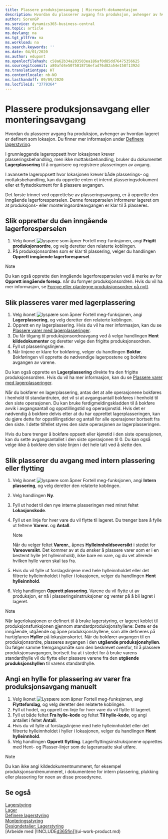 ```yaml
---
title: Plassere produksjonsavgang | Microsoft-dokumentasjon
description: Hvordan du plasserer avgang fra produksjon, avhenger av hvordan lageret er definert som lokasjon.
author: SorenGP
ms.service: dynamics365-business-central
ms.topic: article
ms.devlang: na
ms.tgt_pltfrm: na
ms.workload: na
ms.search.keywords: ''
ms.date: 04/01/2020
ms.author: edupont
ms.openlocfilehash: c58a62b34a203503ea186af0d85dd76475356625
ms.sourcegitcommit: a80afd4e5075018716efad76d82a54e158f1392d
ms.translationtype: HT
ms.contentlocale: nb-NO
ms.lasthandoff: 09/09/2020
ms.locfileid: "3779364"
---
```

# <a name="put-away-production-or-assembly-output"></a>Plassere produksjonsavgang eller monteringsavgang
Hvordan du plasserer avgang fra produksjon, avhenger av hvordan lageret er definert som lokasjon. Du finner mer informasjon under [Definere lagerstyring](warehouse-setup-warehouse.md).  

I grunnleggende lageroppsett hvor lokasjonen krever plasseringsbehandling, men ikke mottaksbehandling, bruker du dokumentet **Lagerplassering** til å organisere og registrere plasseringen av avgang.  

I avanserte lageroppsett hvor lokasjonen krever både plasserings- og mottaksbehandling, kan du opprette enten et internt plasseringsdokument eller et flyttedokument for å plassere avgangen.  

Det første trinnet ved opprettelse av plasseringsavgang, er å opprette den inngående lagerforespørselen. Denne forespørselen informerer lageret om at produksjons- eller monteringsordreavgangen er klar til å plasseres.

## <a name="to-create-the-inbound-warehouse-request"></a>Slik oppretter du den inngående lagerforespørselen  
1.  Velg ikonet ![lyspære som åpner Fortell meg-funksjonen](media/ui-search/search_small.png "Fortell hva du vil gjøre"), angi **Frigitt produksjonsordre**, og velg deretter den relaterte koblingen.  
2.  På produksjonsordren som er klar til plassering, velger du handlingen **Opprett inngående lagerforespørsel**.  

> [!NOTE]  
>  Du kan også opprette den inngående lagerforespørselen ved å merke av for **Opprett inngående foresp.** når du fornyer produksjonsordren. Hvis du vil ha mer informasjon, se [Fornye eller planlegge produksjonsordrer på nytt](production-how-to-replan-refresh-production-orders.md).  

## <a name="to-put-output-away-with-an-inventory-put-away"></a>Slik plasseres varer med lagerplassering  
1.  Velg ikonet ![lyspære som åpner Fortell meg-funksjonen](media/ui-search/search_small.png "Fortell hva du vil gjøre"), angi **Lagerplassering**, og velg deretter den relaterte koblingen.  
2.  Opprett en ny lagerplassering. Hvis du vil ha mer informasjon, kan du se [Plassere varer med lagerplasseringer](warehouse-how-to-put-items-away-with-inventory-put-aways.md).
3.  Du får tilgang til produksjonsordreavgang ved å velge handlingen **Hent kildedokumenter** og deretter velge den frigitte produksjonsordren.  
4.  Fyll ut plasseringslinjene.
5.  Når linjene er klare for bokføring, velger du handlingen **Bokfør**. Bokføringen vil opprette de nødvendige lagerpostene og bokføre avgangen av varene.  

Du kan også opprette en **Lagerplassering** direkte fra den frigitte produksjonsordren. Hvis du vil ha mer informasjon, kan du se [Plassere varer med lagerplasseringer](warehouse-how-to-put-items-away-with-inventory-put-aways.md).  

Når du bokfører en lagerplassering, antas det at alle operasjonene bokføres i henhold til standardruten, det vil si at avgangsantall bokføres i henhold til den siste operasjonen. Du kan bruke ferdigmeldingskladden til å bokføre avvik i avgangsantall og oppstillingstid og operasjonstid. Hvis det er nødvendig å bokføre delvis etter at du har opprettet lagerplasseringen, kan du gjøre dette for oppstillingstider og antall for alle operasjoner bortsett fra den siste. I dette tilfellet styres den siste operasjonen av lagerplasseringen.  

Hvis du bare trenger å bokføre oppsett eller kjøretid i den siste operasjonen, kan du sette avgangsantallet i den siste operasjonen til 0. Du kan også velge ikke å bokføre den siste linjen i det hele tatt ved å slette den.  

## <a name="to-put-output-away-with-a-warehouse-internal-put-away"></a>Slik plasserer du avgang med intern plassering eller flytting
1.  Velg ikonet ![lyspære som åpner Fortell meg-funksjonen](media/ui-search/search_small.png "Fortell hva du vil gjøre"), angi **Intern plassering**, og velg deretter den relaterte koblingen.  
2. Velg handlingen **Ny**.
3. Fyll ut hodet til den nye interne plasseringen med minst feltet **Lokasjonskode**.  
4. Fyll ut en linje for hver vare du vil flytte til lageret. Du trenger bare å fylle ut feltene **Varenr.** og **Antall**.  

    > [!NOTE]  
    >  Når du velger feltet **Varenr.**, åpnes **Hylleinnholdsoversikt** i stedet for **Vareoversikt**. Det kommer av at du ønsker å plassere varer som er i en bestemt hylle (et hylleinnhold), ikke bare en vare, og du vet allerede hvilken hylle varen skal tas fra.  

4.  Hvis du vil fylle ut forslagslinjene med hele hylleinnholdet eller det filtrerte hylleinnholdet i hyller i lokasjonen, velger du handlingen **Hent hylleinnhold**.  
5.  Velg handlingen **Opprett plassering**. Varene du vil flytte ut av produksjon, er nå i plasseringsinstruksjoner og venter på å bli lagret i lageret.  

> [!NOTE]  
>  Når lagerlokasjonen er definert til å bruke lagerstyring, er lageret koblet til produksjonsfunksjonen gjennom standardproduksjonshyllene: Dette er de inngående, utgående og åpne produksjonshyllene, som alle defineres på hurtigfanen **Hyller** på lokasjonskortet. Når du bokfører avgangen til en produksjonsordre, plasseres avgangen i den **utgående produksjonshyllen**. Du følger samme fremgangsmåte som den beskrevet ovenfor, til å plassere produksjonsavgangen, bortsett fra at i stedet for å bruke varens standardhylle vil du flytte eller plassere varene fra den **utgående produksjonshyllen** til varens standardhylle.  

## <a name="to-manually-specify-a-bin-to-store-items-from-production-output"></a>Angi en hylle for plassering av varer fra produksjonsavgang manuelt  
1.  Velg ikonet ![Lyspære som åpner Fortell meg-funksjonen](media/ui-search/search_small.png "Fortell hva du vil gjøre"), angi **Flytteforslag**, og velg deretter den relaterte koblingen.  
2.  Fyll ut hodet, og opprett en linje for hver vare du vil flytte til lageret.  
3.  Fyll ut både feltet **Fra hylle-kode** og feltet **Til hylle-kode**, og angi antallet i feltet **Antall**.  
4.  Hvis du vil fylle ut forslagslinjene med hele hylleinnholdet eller det filtrerte hylleinnholdet i hyller i lokasjonen, velger du handlingen **Hent hylleinnhold**.  
5. Velg handlingen **Opprett flytting**. Lagerflyttingsinstruksjonene opprettes med Hent- og Plasser-linjer som de lageransatte skal utføre.  

> [!NOTE]  
>  Du kan ikke angi kildedokumentnummeret, for eksempel produksjonsordrenummeret, i dokumentene for intern plassering, plukking eller plassering for noen av disse prosedyrene.  

## <a name="see-also"></a>Se også  
[Lagerstyring](warehouse-manage-warehouse.md)  
[Lager](inventory-manage-inventory.md)  
[Definere lagerstyring](warehouse-setup-warehouse.md)     
[Monteringsstyring](assembly-assemble-items.md)    
[Designdetaljer: Lagerstyring](design-details-warehouse-management.md)  
[Arbeide med [!INCLUDE[d365fin](includes/d365fin_md.md)]](ui-work-product.md)
